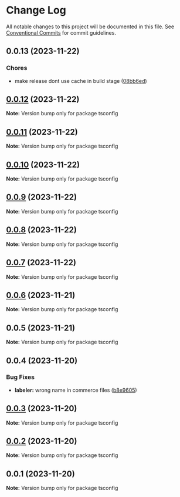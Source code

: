 # Change Log

All notable changes to this project will be documented in this file.
See [Conventional Commits](https://conventionalcommits.org) for commit guidelines.

## 0.0.13 (2023-11-22)

### Chores

- make release dont use cache in build stage ([08bb6ed](https://github.com/Yokaito/quixer/commit/08bb6ed84bdf252afcbaf20fe7cb4315c469d0a3))

## [0.0.12](https://github.com/Yokaito/quixer/compare/v0.0.11...v0.0.12) (2023-11-22)

**Note:** Version bump only for package tsconfig

## [0.0.11](https://github.com/Yokaito/quixer/compare/v0.0.10...v0.0.11) (2023-11-22)

**Note:** Version bump only for package tsconfig

## [0.0.10](https://github.com/Yokaito/quixer/compare/v0.0.9...v0.0.10) (2023-11-22)

**Note:** Version bump only for package tsconfig

## [0.0.9](https://github.com/Yokaito/quixer/compare/v0.0.8...v0.0.9) (2023-11-22)

**Note:** Version bump only for package tsconfig

## [0.0.8](https://github.com/Yokaito/quixer/compare/v0.0.7...v0.0.8) (2023-11-22)

**Note:** Version bump only for package tsconfig

## [0.0.7](https://github.com/Yokaito/quixer/compare/v0.0.6...v0.0.7) (2023-11-22)

**Note:** Version bump only for package tsconfig

## [0.0.6](https://github.com/Yokaito/quixer/compare/v0.0.5...v0.0.6) (2023-11-21)

**Note:** Version bump only for package tsconfig

## 0.0.5 (2023-11-21)

**Note:** Version bump only for package tsconfig

## 0.0.4 (2023-11-20)

### Bug Fixes

- **labeler:** wrong name in commerce files ([b8e9605](https://github.com/Yokaito/quixer/commit/b8e96056f2b9dab982b8ba77c37b80749b4821f3))

## [0.0.3](https://github.com/Yokaito/quixer/compare/v0.0.2...v0.0.3) (2023-11-20)

**Note:** Version bump only for package tsconfig

## [0.0.2](https://github.com/Yokaito/quixer/compare/v0.0.1...v0.0.2) (2023-11-20)

**Note:** Version bump only for package tsconfig

## 0.0.1 (2023-11-20)

**Note:** Version bump only for package tsconfig
